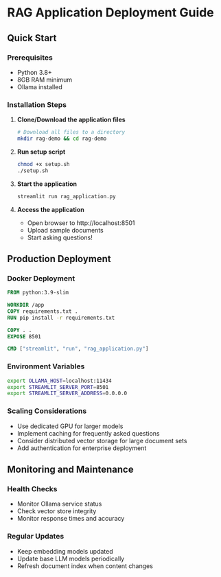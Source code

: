 
# RAG Application Deployment Guide

## Quick Start

### Prerequisites
- Python 3.8+
- 8GB RAM minimum
- Ollama installed

### Installation Steps

1. **Clone/Download the application files**
   ```bash
   # Download all files to a directory
   mkdir rag-demo && cd rag-demo
   ```

2. **Run setup script**
   ```bash
   chmod +x setup.sh
   ./setup.sh
   ```

3. **Start the application**
   ```bash
   streamlit run rag_application.py
   ```

4. **Access the application**
   - Open browser to http://localhost:8501
   - Upload sample documents
   - Start asking questions!

## Production Deployment

### Docker Deployment
```dockerfile
FROM python:3.9-slim

WORKDIR /app
COPY requirements.txt .
RUN pip install -r requirements.txt

COPY . .
EXPOSE 8501

CMD ["streamlit", "run", "rag_application.py"]
```

### Environment Variables
```bash
export OLLAMA_HOST=localhost:11434
export STREAMLIT_SERVER_PORT=8501
export STREAMLIT_SERVER_ADDRESS=0.0.0.0
```

### Scaling Considerations
- Use dedicated GPU for larger models
- Implement caching for frequently asked questions
- Consider distributed vector storage for large document sets
- Add authentication for enterprise deployment

## Monitoring and Maintenance

### Health Checks
- Monitor Ollama service status
- Check vector store integrity
- Monitor response times and accuracy

### Regular Updates
- Keep embedding models updated
- Update base LLM models periodically
- Refresh document index when content changes
